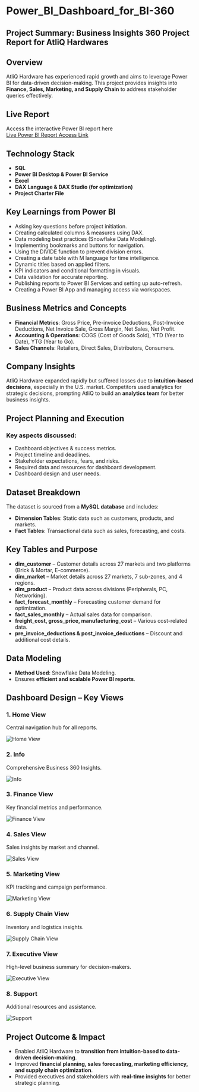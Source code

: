 # Power_BI_Dashboard_for_BI-360

## **Project Summary: Business Insights 360 Project Report for AtliQ Hardwares**

## **Overview**
AtliQ Hardware has experienced rapid growth and aims to leverage Power BI for data-driven decision-making. This project provides insights into **Finance, Sales, Marketing, and Supply Chain** to address stakeholder queries effectively.

## Live Report
Access the interactive Power BI report here  
[Live Power BI Report Access Link](https://app.powerbi.com/view?r=eyJrIjoiYWY3MGE2MzctMzJlMy00ZWNiLTk0YWItNDZjZjA0NGJlZGFlIiwidCI6ImM2ZTU0OWIzLTVmNDUtNDAzMi1hYWU5LWQ0MjQ0ZGM1YjJjNCJ9)

## **Technology Stack**
- **SQL**  
- **Power BI Desktop & Power BI Service**  
- **Excel**  
- **DAX Language & DAX Studio (for optimization)**  
- **Project Charter File**  

## **Key Learnings from Power BI**
- Asking key questions before project initiation.  
- Creating calculated columns & measures using DAX.  
- Data modeling best practices (Snowflake Data Modeling).  
- Implementing bookmarks and buttons for navigation.  
- Using the DIVIDE function to prevent division errors.  
- Creating a date table with M language for time intelligence.  
- Dynamic titles based on applied filters.  
- KPI indicators and conditional formatting in visuals.  
- Data validation for accurate reporting.  
- Publishing reports to Power BI Services and setting up auto-refresh.  
- Creating a Power BI App and managing access via workspaces.  

## **Business Metrics and Concepts**
- **Financial Metrics**: Gross Price, Pre-invoice Deductions, Post-Invoice Deductions, Net Invoice Sale, Gross Margin, Net Sales, Net Profit.  
- **Accounting & Operations**: COGS (Cost of Goods Sold), YTD (Year to Date), YTG (Year to Go).  
- **Sales Channels**: Retailers, Direct Sales, Distributors, Consumers.  

## **Company Insights**
AtliQ Hardware expanded rapidly but suffered losses due to **intuition-based decisions**, especially in the U.S. market. Competitors used analytics for strategic decisions, prompting AtliQ to build an **analytics team** for better business insights.

## **Project Planning and Execution**
### **Key aspects discussed:**
- Dashboard objectives & success metrics.  
- Project timeline and deadlines.  
- Stakeholder expectations, fears, and risks.  
- Required data and resources for dashboard development.  
- Dashboard design and user needs.  

## **Dataset Breakdown**
The dataset is sourced from a **MySQL database** and includes:
- **Dimension Tables**: Static data such as customers, products, and markets.  
- **Fact Tables**: Transactional data such as sales, forecasting, and costs.  

## **Key Tables and Purpose**
- **dim_customer** – Customer details across 27 markets and two platforms (Brick & Mortar, E-commerce).  
- **dim_market** – Market details across 27 markets, 7 sub-zones, and 4 regions.  
- **dim_product** – Product data across divisions (Peripherals, PC, Networking).  
- **fact_forecast_monthly** – Forecasting customer demand for optimization.  
- **fact_sales_monthly** – Actual sales data for comparison.  
- **freight_cost, gross_price, manufacturing_cost** – Various cost-related data.  
- **pre_invoice_deductions & post_invoice_deductions** – Discount and additional cost details.

## **Data Modeling**
- **Method Used**: Snowflake Data Modeling.  
- Ensures **efficient and scalable Power BI reports**.  

## **Dashboard Design – Key Views**

### 1. Home View  
Central navigation hub for all reports. 

![Home View](https://github.com/Chirudc/Power_BI_Dashboard_for_BI-360/blob/main/Power%20BI%20Files/Home.png)

### 2. Info
Comprehensive Business 360 Insights. 

![Info](https://github.com/Chirudc/Power_BI_Dashboard_for_BI-360/blob/main/Power%20BI%20Files/Info.png)

### 3. Finance View  
Key financial metrics and performance.  

![Finance View](https://github.com/Chirudc/Power_BI_Dashboard_for_BI-360/blob/main/Power%20BI%20Files/Finance%20View.png)

### 4. Sales View  
Sales insights by market and channel.  

![Sales View](https://github.com/Chirudc/Power_BI_Dashboard_for_BI-360/blob/main/Power%20BI%20Files/Sales%20View.png)

### 5. Marketing View  
KPI tracking and campaign performance. 

![Marketing View](https://github.com/Chirudc/Power_BI_Dashboard_for_BI-360/blob/main/Power%20BI%20Files/Marketing%20View.png)

### 6. Supply Chain View  
Inventory and logistics insights.  

![Supply Chain View](https://github.com/Chirudc/Power_BI_Dashboard_for_BI-360/blob/main/Power%20BI%20Files/Supply%20Chain%20View.png)

### 7. Executive View  
High-level business summary for decision-makers.  

![Executive View](https://github.com/Chirudc/Power_BI_Dashboard_for_BI-360/blob/main/Power%20BI%20Files/Executive%20View.png)

### 8. Support  
Additional resources and assistance.  

![Support](https://github.com/Chirudc/Power_BI_Dashboard_for_BI-360/blob/main/Power%20BI%20Files/Support.png)
 

## **Project Outcome & Impact**
- Enabled AtliQ Hardware to **transition from intuition-based to data-driven decision-making**.  
- Improved **financial planning, sales forecasting, marketing efficiency, and supply chain optimization**.  
- Provided executives and stakeholders with **real-time insights** for better strategic planning.
